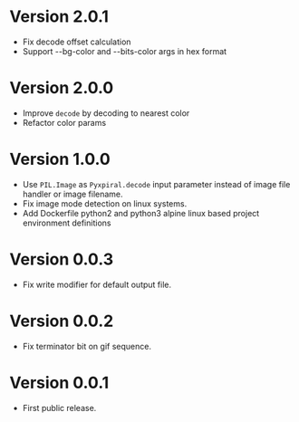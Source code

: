# Version 2.0.1
- Fix decode offset calculation
- Support --bg-color and --bits-color args in hex format 

# Version 2.0.0
- Improve `decode` by decoding to nearest color
- Refactor color params

# Version 1.0.0
- Use `PIL.Image` as `Pyxpiral.decode` input parameter instead of image file handler or image filename.
- Fix image mode detection on linux systems.
- Add Dockerfile python2 and python3 alpine linux based project environment definitions

# Version 0.0.3
- Fix write modifier for default output file.

# Version 0.0.2
- Fix terminator bit on gif sequence.

# Version 0.0.1
- First public release.
